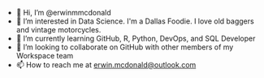 - 👋 Hi, I’m @erwinmmcdonald
- 👀 I’m interested in Data Science. I'm a Dallas Foodie. I love old baggers and vintage motorcycles.
- 🌱 I’m currently learning GitHub, R, Python, DevOps, and SQL Developer
- 💞️ I’m looking to collaborate on GitHub with other members of my Workspace team
- 📫 How to reach me at erwin.mcdonald@outlook.com

<!---
erwinmmcdonald/erwinmmcdonald is a ✨ special ✨ repository because its `README.md` (this file) appears on your GitHub profile.
You can click the Preview link to take a look at your changes.
--->
